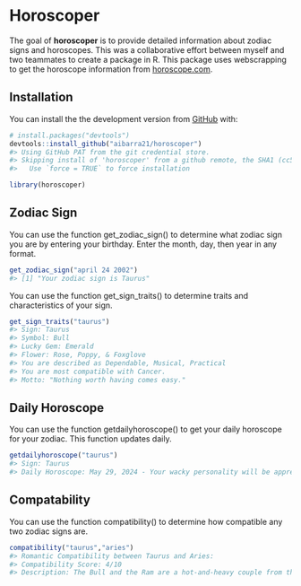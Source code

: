 
<!-- README.md is generated from README.Rmd. Please edit that file -->

# Horoscoper

<!-- badges: start -->
<!-- badges: end -->

The goal of **horoscoper** is to provide detailed information about
zodiac signs and horoscopes. This was a collaborative effort between myself and two teammates to create a package in R. 
This package uses webscrapping to get the horoscope information from
[horoscope.com](https://www.horoscope.com/us/index.aspx).

## Installation

You can install the the development version from
[GitHub](https://github.com/) with:

``` r
# install.packages("devtools")
devtools::install_github("aibarra21/horoscoper")
#> Using GitHub PAT from the git credential store.
#> Skipping install of 'horoscoper' from a github remote, the SHA1 (cc5a2f87) has not changed since last install.
#>   Use `force = TRUE` to force installation
```

``` r
library(horoscoper)
```

## Zodiac Sign

You can use the function get_zodiac_sign() to determine what zodiac sign
you are by entering your birthday. Enter the month, day, then year in
any format.

``` r
get_zodiac_sign("april 24 2002")
#> [1] "Your zodiac sign is Taurus"
```

You can use the function get_sign_traits() to determine traits and
characteristics of your sign.

``` r
get_sign_traits("taurus")
#> Sign: Taurus
#> Symbol: Bull
#> Lucky Gem: Emerald
#> Flower: Rose, Poppy, & Foxglove
#> You are described as Dependable, Musical, Practical
#> You are most compatible with Cancer.
#> Motto: "Nothing worth having comes easy."
```

## Daily Horoscope

You can use the function getdailyhoroscope() to get your daily horoscope
for your zodiac. This function updates daily.

``` r
getdailyhoroscope("taurus")
#> Sign: Taurus
#> Daily Horoscope: May 29, 2024 - Your wacky personality will be appreciated today, Taurus, but don't take it too far. Leave room for seriousness to enter the picture. There's a dreamy, cloudy sensation to the day that might make it difficult for you to concentrate on any one thing. If you pretend to know the answer when you don't, you'll only confuse the people who rely on your knowledge or authority. Respect that everyone wants answers these days.
```

## Compatability

You can use the function compatibility() to determine how compatible any
two zodiac signs are.

``` r
compatibility("taurus","aries")
#> Romantic Compatibility between Taurus and Aries:
#> Compatibility Score: 4/10
#> Description: The Bull and the Ram are a hot-and-heavy couple from the start as each sign is sensual and passionate, which creates fireworks in bed.  However, there isn’t much going for the pairing.  The fiery temper of Aries clashes with the stubborn patience of Taurus, making fights a standoff.  Aries seeks change while Taurus craves routine.  Being one sign apart, they couldn’t be more different in terms of temperament and life views. Despite their glaring differences, the start of an Aries/Taurus paring is a beautiful thing: gushing compliments, gifts, vibrant conversation, and utter devotion.  As ambitious people, Taurus can help keep Aries steady and grounded while Aries can push the Bull to dream bigger.  Aries boldly seeks adventure and Taurus gives them a solid plan on how to get there—and a beautiful home to come back to.
```
